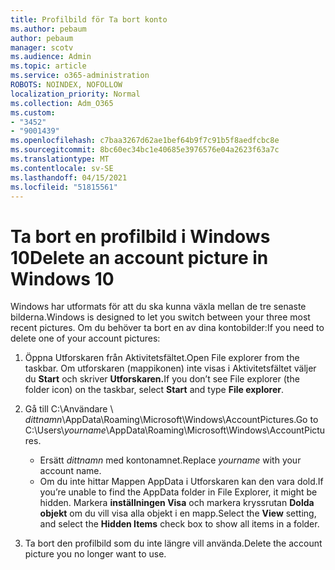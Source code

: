 ```yaml
---
title: Profilbild för Ta bort konto
ms.author: pebaum
author: pebaum
manager: scotv
ms.audience: Admin
ms.topic: article
ms.service: o365-administration
ROBOTS: NOINDEX, NOFOLLOW
localization_priority: Normal
ms.collection: Adm_O365
ms.custom:
- "3452"
- "9001439"
ms.openlocfilehash: c7baa3267d62ae1bef64b9f7c91b5f8aedfcbc8e
ms.sourcegitcommit: 8bc60ec34bc1e40685e3976576e04a2623f63a7c
ms.translationtype: MT
ms.contentlocale: sv-SE
ms.lasthandoff: 04/15/2021
ms.locfileid: "51815561"
---
```

# <a name="delete-an-account-picture-in-windows-10"></a><span data-ttu-id="af6dc-102">Ta bort en profilbild i Windows 10</span><span class="sxs-lookup"><span data-stu-id="af6dc-102">Delete an account picture in Windows 10</span></span>

<span data-ttu-id="af6dc-103">Windows har utformats för att du ska kunna växla mellan de tre senaste bilderna.</span><span class="sxs-lookup"><span data-stu-id="af6dc-103">Windows is designed to let you switch between your three most recent pictures.</span></span> <span data-ttu-id="af6dc-104">Om du behöver ta bort en av dina kontobilder:</span><span class="sxs-lookup"><span data-stu-id="af6dc-104">If you need to delete one of your account pictures:</span></span>

1. <span data-ttu-id="af6dc-105">Öppna Utforskaren från Aktivitetsfältet.</span><span class="sxs-lookup"><span data-stu-id="af6dc-105">Open File explorer from the taskbar.</span></span> <span data-ttu-id="af6dc-106">Om utforskaren (mappikonen) inte visas i Aktivitetsfältet väljer du **Start** och skriver **Utforskaren.**</span><span class="sxs-lookup"><span data-stu-id="af6dc-106">If you don’t see File explorer (the folder icon) on the taskbar, select **Start** and type **File explorer**.</span></span>

2. <span data-ttu-id="af6dc-107">Gå till C:\Användare \\ *dittnamn*\AppData\Roaming\Microsoft\Windows\AccountPictures.</span><span class="sxs-lookup"><span data-stu-id="af6dc-107">Go to C:\Users\\*yourname*\AppData\Roaming\Microsoft\Windows\AccountPictures.</span></span> 
    - <span data-ttu-id="af6dc-108">Ersätt *dittnamn* med kontonamnet.</span><span class="sxs-lookup"><span data-stu-id="af6dc-108">Replace *yourname* with your account name.</span></span>
    - <span data-ttu-id="af6dc-109">Om du inte hittar Mappen AppData i Utforskaren kan den vara dold.</span><span class="sxs-lookup"><span data-stu-id="af6dc-109">If you’re unable to find the AppData folder in File Explorer, it might be hidden.</span></span> <span data-ttu-id="af6dc-110">Markera **inställningen Visa** och markera kryssrutan **Dolda objekt** om du vill visa alla objekt i en mapp.</span><span class="sxs-lookup"><span data-stu-id="af6dc-110">Select the **View** setting, and select the **Hidden Items** check box to show all items in a folder.</span></span>

3. <span data-ttu-id="af6dc-111">Ta bort den profilbild som du inte längre vill använda.</span><span class="sxs-lookup"><span data-stu-id="af6dc-111">Delete the account picture you no longer want to use.</span></span>
 
 